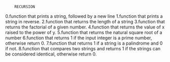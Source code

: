         RECURSION
0.function that prints a string, followed by a new line
1.function that prints a string in reverse.
2.function that returns the length of a string
3.function that returns the factorial of a given number.
4.function that returns the value of x raised to the power of y.
5.function that returns the natural square root of a number
6.function that returns 1 if the input integer is a prime number, otherwise return 0.
7.function that returns 1 if a string is a palindrome and 0 if not.
8.function that compares two strings and returns 1 if the strings can be considered identical, otherwise return 0.


